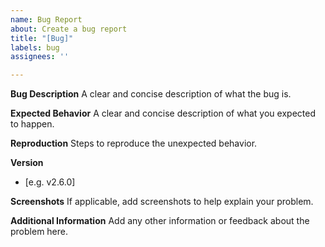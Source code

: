 ```yaml
---
name: Bug Report
about: Create a bug report
title: "[Bug]"
labels: bug
assignees: ''

---
```


**Bug Description**
A clear and concise description of what the bug is.

**Expected Behavior**
A clear and concise description of what you expected to happen.

**Reproduction**
Steps to reproduce the unexpected behavior.

**Version**
 - [e.g. v2.6.0]

**Screenshots**
If applicable, add screenshots to help explain your problem.

**Additional Information**
Add any other information or feedback about the problem here.
